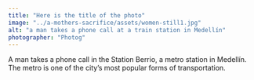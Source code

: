 ```yaml
---
title: "Here is the title of the photo"
image: "../a-mothers-sacrifice/assets/women-still1.jpg"
alt: "a man takes a phone call at a train station in Medellín"
photographer: "Photog"
---
```


A man takes a phone call in the Station Berrio, a metro station in Medellín. The metro is one of the city’s most popular forms of transportation.
